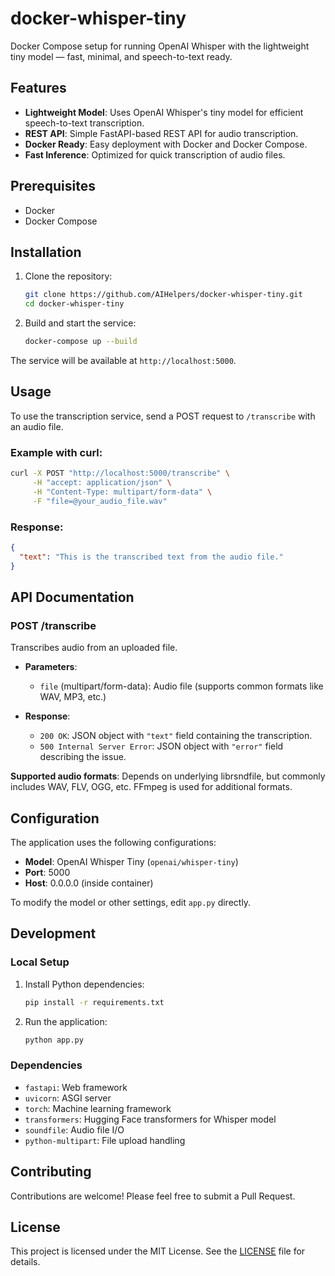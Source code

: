 # docker-whisper-tiny

Docker Compose setup for running OpenAI Whisper with the lightweight tiny model — fast, minimal, and speech-to-text ready.

## Features

- **Lightweight Model**: Uses OpenAI Whisper's tiny model for efficient speech-to-text transcription.
- **REST API**: Simple FastAPI-based REST API for audio transcription.
- **Docker Ready**: Easy deployment with Docker and Docker Compose.
- **Fast Inference**: Optimized for quick transcription of audio files.

## Prerequisites

- Docker
- Docker Compose

## Installation

1. Clone the repository:
   ```bash
   git clone https://github.com/AIHelpers/docker-whisper-tiny.git
   cd docker-whisper-tiny
   ```

2. Build and start the service:
   ```bash
   docker-compose up --build
   ```

The service will be available at `http://localhost:5000`.

## Usage

To use the transcription service, send a POST request to `/transcribe` with an audio file.

### Example with curl:

```bash
curl -X POST "http://localhost:5000/transcribe" \
     -H "accept: application/json" \
     -H "Content-Type: multipart/form-data" \
     -F "file=@your_audio_file.wav"
```

### Response:

```json
{
  "text": "This is the transcribed text from the audio file."
}
```

## API Documentation

### POST /transcribe

Transcribes audio from an uploaded file.

- **Parameters**:
  - `file` (multipart/form-data): Audio file (supports common formats like WAV, MP3, etc.)

- **Response**:
  - `200 OK`: JSON object with `"text"` field containing the transcription.
  - `500 Internal Server Error`: JSON object with `"error"` field describing the issue.

**Supported audio formats**: Depends on underlying librsndfile, but commonly includes WAV, FLV, OGG, etc. FFmpeg is used for additional formats.

## Configuration

The application uses the following configurations:

- **Model**: OpenAI Whisper Tiny (`openai/whisper-tiny`)
- **Port**: 5000
- **Host**: 0.0.0.0 (inside container)

To modify the model or other settings, edit `app.py` directly.

## Development

### Local Setup

1. Install Python dependencies:
   ```bash
   pip install -r requirements.txt
   ```

2. Run the application:
   ```bash
   python app.py
   ```

### Dependencies

- `fastapi`: Web framework
- `uvicorn`: ASGI server
- `torch`: Machine learning framework
- `transformers`: Hugging Face transformers for Whisper model
- `soundfile`: Audio file I/O
- `python-multipart`: File upload handling

## Contributing

Contributions are welcome! Please feel free to submit a Pull Request.

## License

This project is licensed under the MIT License. See the [LICENSE](LICENSE) file for details.

